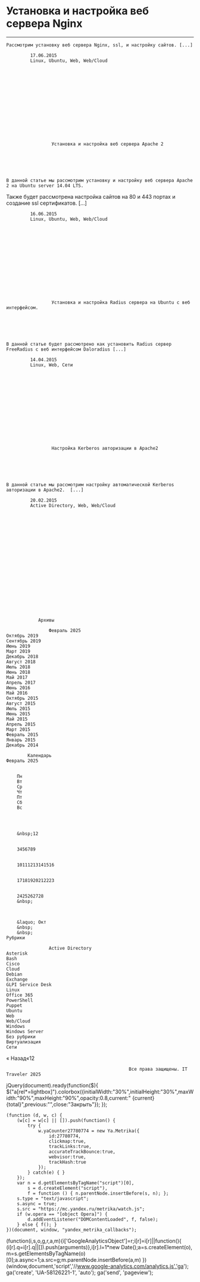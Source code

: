 #                 	 Установка и настройка веб сервера Nginx   
***            	***

                
			
	
		
    
	Рассмотрим установку веб сервера Nginx, ssl, и настройку сайтов. [...] 
        
             17.06.2015 
             Linux, Ubuntu, Web, Web/Cloud 
        
            
        
	
        
                
            
			
		
		
            
    
							
            	
                 
                	 Установка и настройка веб сервера Apache 2 
                	
                
			
	
		
    
	В данной статье мы рассмотрим установку и настройку веб сервера Apache 2 на Ubuntu server 14.04 LTS.
Также будет рассмотрена настройка сайтов на 80 и 443 портах и создание ssl сертификатов. [...] 
        
             16.06.2015 
             Linux, Ubuntu, Web, Web/Cloud 
        
            
        
	
        
                
            
			
		
		
            
    
							
            	
                 
                	 Установка и настройка Radius сервера на Ubuntu с веб интерфейсом. 
                	
                
			
	
		
    
	В данной статье будет рассмотрено как установить Radius сервер FreeRadius с веб интерфейсом Daloradius [...] 
        
             14.04.2015 
             Linux, Web, Сети 
        
            
        
	
        
                
            
			
		
		
            
    
							
            	
                 
                	 Настройка Kerberos авторизации в Apache2 
                	
                
			
	
		
    
	В данной статье мы рассмотрим настройку автоматической Kerberos авторизации в Apache2.  [...] 
        
             20.02.2015 
             Active Directory, Web, Web/Cloud 
        
            
        
	
        
                
            
			
		
		        
	        
        
        
    
        
    
	
        
            
            
            
				Архивы
			
					Февраль 2025
	Октябрь 2019
	Сентябрь 2019
	Июнь 2019
	Март 2019
	Декабрь 2018
	Август 2018
	Июль 2018
	Июнь 2018
	Май 2017
	Апрель 2017
	Июнь 2016
	Май 2016
	Октябрь 2015
	Август 2015
	Июль 2015
	Июнь 2015
	Май 2015
	Апрель 2015
	Март 2015
	Февраль 2015
	Январь 2015
	Декабрь 2014
			
			Календарь
	Февраль 2025
	
	
		Пн
		Вт
		Ср
		Чт
		Пт
		Сб
		Вс
	
	
	
	
		&nbsp;12
	
	
		3456789
	
	
		10111213141516
	
	
		17181920212223
	
	
		2425262728
		&nbsp;
	
	
	
		&laquo; Окт
		&nbsp;
		&nbsp;
	Рубрики
			
					Active Directory
	Asterisk
	Bash
	Cisco
	Cloud
	Debian
	Exchange
	GLPI Service Desk
	Linux
	Office 365
	PowerShell
	Puppet
	Ubuntu
	Web
	Web/Cloud
	Windows
	Windows Server
	Без рубрики
	Виртуализация
	Сети
			
			                 
            
            
        
    
	           
    
    
« Назад«12  
	
    
		
        
             
			
                
                    
                                                  Все права защищены. IT Traveler 2025 
                         
                        
																		                    
                    
				
                
                
    
			
		                            
	
	
                
                
			
                
		
        
	
    
jQuery(document).ready(function($){
  $("a[rel*=lightbox]").colorbox({initialWidth:"30%",initialHeight:"30%",maxWidth:"90%",maxHeight:"90%",opacity:0.8,current:" {current}  {total}",previous:"",close:"Закрыть"});
});
  
    (function (d, w, c) {
        (w[c] = w[c] || []).push(function() {
            try {
                w.yaCounter27780774 = new Ya.Metrika({
                    id:27780774,
                    clickmap:true,
                    trackLinks:true,
                    accurateTrackBounce:true,
                    webvisor:true,
                    trackHash:true
                });
            } catch(e) { }
        });
        var n = d.getElementsByTagName("script")[0],
            s = d.createElement("script"),
            f = function () { n.parentNode.insertBefore(s, n); };
        s.type = "text/javascript";
        s.async = true;
        s.src = "https://mc.yandex.ru/metrika/watch.js";
        if (w.opera == "[object Opera]") {
            d.addEventListener("DOMContentLoaded", f, false);
        } else { f(); }
    })(document, window, "yandex_metrika_callbacks");
  (function(i,s,o,g,r,a,m){i['GoogleAnalyticsObject']=r;i[r]=i[r]||function(){
  (i[r].q=i[r].q||[]).push(arguments)},i[r].l=1*new Date();a=s.createElement(o),
  m=s.getElementsByTagName(o)[0];a.async=1;a.src=g;m.parentNode.insertBefore(a,m)
  })(window,document,'script','//www.google-analytics.com/analytics.js','ga');
  ga('create', 'UA-58126221-1', 'auto');
  ga('send', 'pageview');
